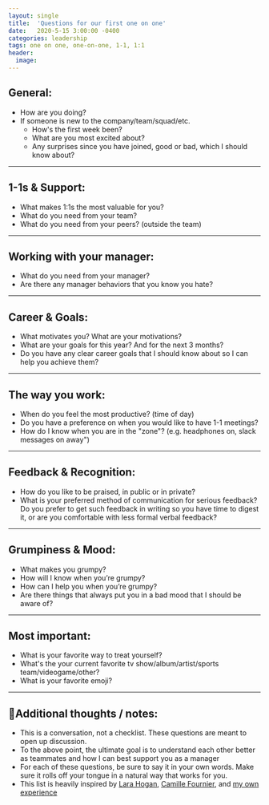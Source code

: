 ```yaml
---
layout: single
title:  'Questions for our first one on one'
date:   2020-5-15 3:00:00 -0400
categories: leadership
tags: one on one, one-on-one, 1-1, 1:1
header:
  image:
---
```


## General:
- How are you doing?
- If someone is new to the company/team/squad/etc.
  - How's the first week been?
  - What are you most excited about?
  - Any surprises since you have joined, good or bad, which I should know about?

---

## 1-1s & Support:
- What makes 1:1s the most valuable for you?
- What do you need from your team?
- What do you need from your peers? (outside the team)

---

## Working with your manager:
- What do you need from your manager?
- Are there any manager behaviors that you know you hate?

---

## Career & Goals:
- What motivates you? What are your motivations?
- What are your goals for this year? And for the next 3 months?
- Do you have any clear career goals that I should know about so I can help you achieve them?

---

## The way you work:
- When do you feel the most productive? (time of day)
- Do you have a preference on when you would like to have 1-1 meetings?
- How do I know when you are in the "zone"? (e.g. headphones on, slack messages on away")

---

## Feedback & Recognition:
- How do you like to be praised, in public or in private?
- What is your preferred method of communication for serious feedback? Do you prefer to get such feedback in writing so you have time to digest it, or are you comfortable with less formal verbal feedback?

---

## Grumpiness & Mood:
- What makes you grumpy?
- How will I know when you’re grumpy?
- How can I help you when you’re grumpy?
- Are there things that always put you in a bad mood that I should be aware of?

---

## Most important:
- What is your favorite way to treat yourself?
- What's the your current favorite tv show/album/artist/sports team/videogame/other?
- What is your favorite emoji?

---

## 📝Additional thoughts / notes:
- This is a conversation, not a checklist. These questions are meant to open up discussion.
- To the above point, the ultimate goal is to understand each other better as teammates and how I can best support you as a manager
- For each of these questions, be sure to say it in your own words. Make sure it rolls off your tongue in a natural way that works for you.
- This list is heavily inspired by [Lara Hogan](https://larahogan.me/blog/first-one-on-one-questions/), [Camille Fournier](https://www.amazon.com/Managers-Path-Leaders-Navigating-Growth/dp/1491973897), and [my own experience](https://ajahne.github.io/blog/leadership/2019/07/24/essential-meetings-to-have-with-your-people-as-a-manager.html)
